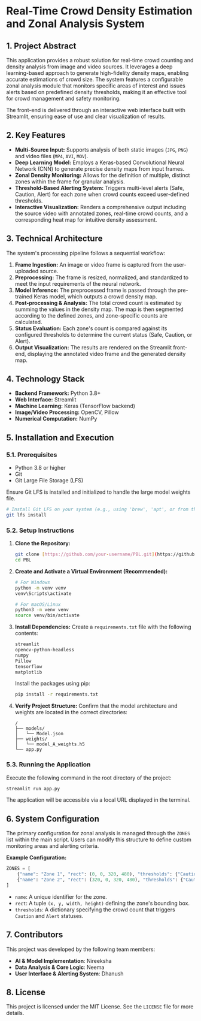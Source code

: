 # Real-Time Crowd Density Estimation and Zonal Analysis System

## 1. Project Abstract

This application provides a robust solution for real-time crowd counting and density analysis from image and video sources. It leverages a deep learning-based approach to generate high-fidelity density maps, enabling accurate estimations of crowd size. The system features a configurable zonal analysis module that monitors specific areas of interest and issues alerts based on predefined density thresholds, making it an effective tool for crowd management and safety monitoring.

The front-end is delivered through an interactive web interface built with Streamlit, ensuring ease of use and clear visualization of results.

## 2. Key Features

-   **Multi-Source Input:** Supports analysis of both static images (`JPG`, `PNG`) and video files (`MP4`, `AVI`, `MOV`).
-   **Deep Learning Model:** Employs a Keras-based Convolutional Neural Network (CNN) to generate precise density maps from input frames.
-   **Zonal Density Monitoring:** Allows for the definition of multiple, distinct zones within the frame for granular analysis.
-   **Threshold-Based Alerting System:** Triggers multi-level alerts (Safe, Caution, Alert) for each zone when crowd counts exceed user-defined thresholds.
-   **Interactive Visualization:** Renders a comprehensive output including the source video with annotated zones, real-time crowd counts, and a corresponding heat map for intuitive density assessment.

## 3. Technical Architecture

The system's processing pipeline follows a sequential workflow:

1.  **Frame Ingestion:** An image or video frame is captured from the user-uploaded source.
2.  **Preprocessing:** The frame is resized, normalized, and standardized to meet the input requirements of the neural network.
3.  **Model Inference:** The preprocessed frame is passed through the pre-trained Keras model, which outputs a crowd density map.
4.  **Post-processing & Analysis:** The total crowd count is estimated by summing the values in the density map. The map is then segmented according to the defined zones, and zone-specific counts are calculated.
5.  **Status Evaluation:** Each zone's count is compared against its configured thresholds to determine the current status (Safe, Caution, or Alert).
6.  **Output Visualization:** The results are rendered on the Streamlit front-end, displaying the annotated video frame and the generated density map.

## 4. Technology Stack

-   **Backend Framework:** Python 3.8+
-   **Web Interface:** Streamlit
-   **Machine Learning:** Keras (TensorFlow backend)
-   **Image/Video Processing:** OpenCV, Pillow
-   **Numerical Computation:** NumPy

## 5. Installation and Execution

### 5.1. Prerequisites

-   Python 3.8 or higher
-   Git
-   Git Large File Storage (LFS)

Ensure Git LFS is installed and initialized to handle the large model weights file.
```bash
# Install Git LFS on your system (e.g., using 'brew', 'apt', or from the official website)
git lfs install
```

### 5.2. Setup Instructions

1.  **Clone the Repository:**
    ```bash
    git clone [https://github.com/your-username/PBL.git](https://github.com/your-username/PBL.git)
    cd PBL
    ```

2.  **Create and Activate a Virtual Environment (Recommended):**
    ```bash
    # For Windows
    python -m venv venv
    venv\Scripts\activate

    # For macOS/Linux
    python3 -m venv venv
    source venv/bin/activate
    ```

3.  **Install Dependencies:**
    Create a `requirements.txt` file with the following contents:
    ```txt
    streamlit
    opencv-python-headless
    numpy
    Pillow
    tensorflow
    matplotlib
    ```
    Install the packages using pip:
    ```bash
    pip install -r requirements.txt
    ```

4.  **Verify Project Structure:**
    Confirm that the model architecture and weights are located in the correct directories:
    ```
    /
    ├── models/
    │   └── Model.json
    ├── weights/
    │   └── model_A_weights.h5
    └── app.py
    ```

### 5.3. Running the Application

Execute the following command in the root directory of the project:
```bash
streamlit run app.py
```
The application will be accessible via a local URL displayed in the terminal.

## 6. System Configuration

The primary configuration for zonal analysis is managed through the `ZONES` list within the main script. Users can modify this structure to define custom monitoring areas and alerting criteria.

**Example Configuration:**
```python
ZONES = [
    {"name": "Zone 1", "rect": (0, 0, 320, 480), "thresholds": {"Caution": 10, "Alert": 20}},
    {"name": "Zone 2", "rect": (320, 0, 320, 480), "thresholds": {"Caution": 15, "Alert": 25}},
]
```
-   `name`: A unique identifier for the zone.
-   `rect`: A tuple `(x, y, width, height)` defining the zone's bounding box.
-   `thresholds`: A dictionary specifying the crowd count that triggers `Caution` and `Alert` statuses.

## 7. Contributors

This project was developed by the following team members:

-   **AI & Model Implementation**: Nireeksha
-   **Data Analysis & Core Logic**: Neema
-   **User Interface & Alerting System**: Dhanush

## 8. License

This project is licensed under the MIT License. See the `LICENSE` file for more details.
